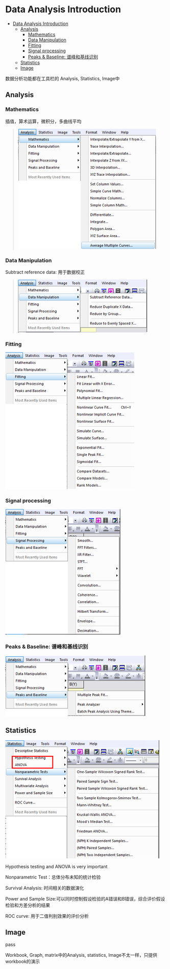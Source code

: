 # Data Analysis Introduction

<!-- TOC -->

- [Data Analysis Introduction](#data-analysis-introduction)
    - [Analysis](#analysis)
        - [Mathematics](#mathematics)
        - [Data Manipulation](#data-manipulation)
        - [Fitting](#fitting)
        - [Signal processing](#signal-processing)
        - [Peaks & Baseline: 谱峰和基线识别](#peaks--baseline-谱峰和基线识别)
    - [Statistics](#statistics)
    - [Image](#image)

<!-- /TOC -->

数据分析功能都在工具栏的 Analysis, Statistics, Image中

## Analysis

### Mathematics

插值，算术运算，微积分，多曲线平均
> ![](res/introduction01.png)

### Data Manipulation

Subtract reference data: 用于数据校正
> ![](res/introduction02.png)

### Fitting

![](res/introduction03.png)

### Signal processing

![](res/introduction04.png)

### Peaks & Baseline: 谱峰和基线识别

![](res/introduction05.png)

## Statistics

![](res/introduction06.png)

Hypothesis testing and ANOVA is very important

Nonparametric Test：总体分布未知的统计检验

Survival Analysis: 时间相关的数据演化

Power and Sample Size:可以同时控制假设检验的A错误和B错误，综合评价假设检验和方差分析的结果

ROC curve: 用于二值判别效果的评价分析

## Image

pass

Workbook, Graph, matrix中的Analysis, statistics, Image不太一样，只提供workbook的演示